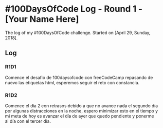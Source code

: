 # #100DaysOfCode Log - Round 1 - [Your Name Here]

The log of my #100DaysOfCode challenge. Started on [April 29, Sunday, 2018].

## Log

### R1D1 
Comence el desafio de 100daysofcode con freeCodeCamp repasando de nuevo las etiquetas html, esperemos seguir el reto con constancia.

### R1D2

Comence el día 2 con retrasos debido a que no avance nada el segundo día por algunas distracciones
en la noche, espero minimizar esto en el tiempo y mi meta de hoy es avanzar el día de ayer que quedo pendiente y ponerme al día con el tercer día.